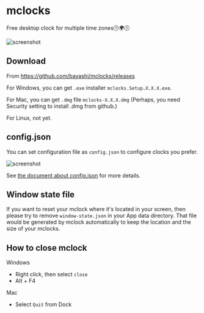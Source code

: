 # mclocks

Free desktop clock for multiple time zones🕒🌍🕕

![screenshot](https://raw.githubusercontent.com/bayashi/mclocks/main/screenshot/mclocks-screenshot-0.1.6.png)

## Download

From https://github.com/bayashi/mclocks/releases

For Windows, you can get `.exe` installer `mclocks.Setup.X.X.X.exe`.

For Mac, you can get `.dmg` file `mclocks-X.X.X.dmg` (Perhaps, you need Security setting to install .dmg from github.)

For Linux, not yet.

## config.json

You can set configuration file as `config.json` to configure clocks you prefer.

![screenshot](https://raw.githubusercontent.com/bayashi/mclocks/main/screenshot/mclocks-screenshot-0.1.8-custom.png)

See [the document about config.json](https://github.com/bayashi/mclocks/blob/main/docs/about-config-json.md) for more details.

## Window state file

If you want to reset your mclock where it's located in your screen, then please try to remove `window-state.json` in your App data directory. That file would be generated by mclock automatically to keep the location and the size of your mclocks.

## How to close mclock

Windows

* Right click, then select `close`
* Alt + F4

Mac

* Select `Quit` from Dock